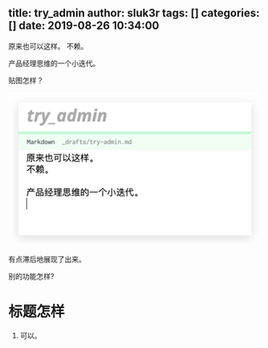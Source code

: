 title: try_admin
author: sluk3r
tags: []
categories: []
date: 2019-08-26 10:34:00
---
原来也可以这样。 
不赖。 

产品经理思维的一个小迭代。 

贴图怎样？ 


![upload successful](/images/pasted-0.png)


有点滞后地展现了出来。 

别的功能怎样?


# 标题怎样

1. 可以。 
